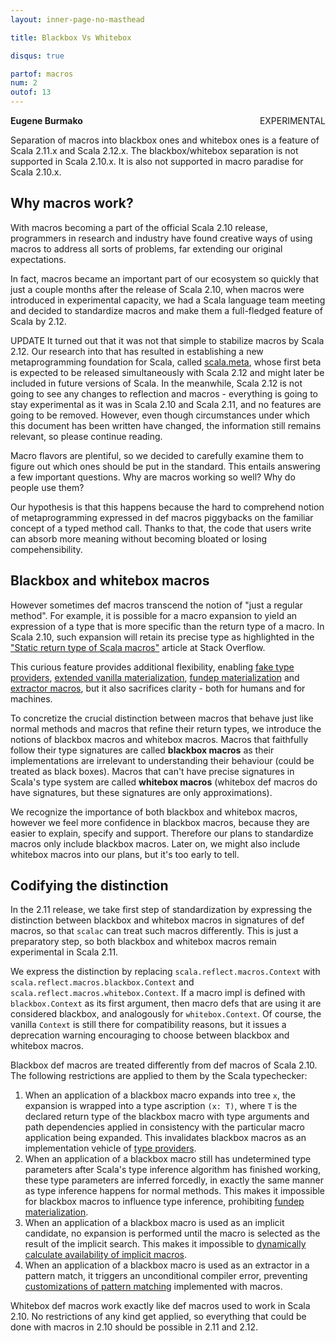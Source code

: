 ```yaml
---
layout: inner-page-no-masthead

title: Blackbox Vs Whitebox

disqus: true

partof: macros
num: 2
outof: 13
---
```

<span class="label warning" style="float: right;">EXPERIMENTAL</span>

**Eugene Burmako**

Separation of macros into blackbox ones and whitebox ones is a feature of Scala 2.11.x and Scala 2.12.x. The blackbox/whitebox separation is not supported in Scala 2.10.x. It is also not supported in macro paradise for Scala 2.10.x.

## Why macros work?

With macros becoming a part of the official Scala 2.10 release, programmers in research and industry have found creative ways of using macros to address all sorts of problems, far extending our original expectations.

In fact, macros became an important part of our ecosystem so quickly that just a couple months after the release of Scala 2.10, when macros were introduced in experimental capacity, we had a Scala language team meeting and decided to standardize macros and make them a full-fledged feature of Scala by 2.12.

<span class="label success">UPDATE</span> It turned out that it was not that simple to stabilize macros by Scala 2.12. Our research into that has resulted in establishing a new metaprogramming foundation for Scala, called [scala.meta](http://scalameta.org), whose first beta is expected to be released simultaneously with Scala 2.12 and might later be included in future versions of Scala. In the meanwhile, Scala 2.12 is not going to see any changes to reflection and macros - everything is going to stay experimental as it was in Scala 2.10 and Scala 2.11, and no features are going to be removed. However, even though circumstances under which this document has been written have changed, the information still remains relevant, so please continue reading.

Macro flavors are plentiful, so we decided to carefully examine them to figure out which ones should be put in the standard. This entails answering a few important questions. Why are macros working so well? Why do people use them?

Our hypothesis is that this happens because the hard to comprehend notion of metaprogramming expressed in def macros piggybacks on the familiar concept of a typed method call. Thanks to that, the code that users write can absorb more meaning without becoming bloated or losing
compehensibility.

## Blackbox and whitebox macros

However sometimes def macros transcend the notion of "just a regular method". For example, it is possible for a macro expansion to yield an expression of a type that is more specific than the return type of a macro. In Scala 2.10, such expansion will retain its precise type as highlighted in the ["Static return type of Scala macros"](http://stackoverflow.com/questions/13669974/static-return-type-of-scala-macros) article at Stack Overflow.

This curious feature provides additional flexibility, enabling [fake type providers](http://meta.plasm.us/posts/2013/07/11/fake-type-providers-part-2/), [extended vanilla materialization](/sips/pending/source-locations.html), [fundep materialization](/overviews/macros/implicits.html#fundep_materialization) and [extractor macros](https://github.com/scala/scala/commit/84a335916556cb0fe939d1c51f27d80d9cf980dc), but it also sacrifices clarity - both for humans and for machines.

To concretize the crucial distinction between macros that behave just like normal methods and macros that refine their return types, we introduce the notions of blackbox macros and whitebox macros. Macros that faithfully follow their type signatures are called **blackbox macros** as their implementations are irrelevant to understanding their behaviour (could be treated as black boxes). Macros that can't have precise signatures in Scala's type system are called **whitebox macros** (whitebox def macros do have signatures, but these signatures are only approximations).

We recognize the importance of both blackbox and whitebox macros, however we feel more confidence in blackbox macros, because they are easier to explain, specify and support. Therefore our plans to standardize macros only include blackbox macros. Later on, we might also include whitebox macros into our plans, but it's too early to tell.

## Codifying the distinction

In the 2.11 release, we take first step of standardization by expressing the distinction between blackbox and whitebox macros in signatures of def macros, so that `scalac` can treat such macros differently. This is just a preparatory step, so both blackbox and whitebox macros remain experimental in Scala 2.11.

We express the distinction by replacing `scala.reflect.macros.Context` with `scala.reflect.macros.blackbox.Context` and `scala.reflect.macros.whitebox.Context`. If a macro impl is defined with `blackbox.Context` as its first argument, then macro defs that are using it are considered blackbox, and analogously for `whitebox.Context`. Of course, the vanilla `Context` is still there for compatibility reasons, but it issues a deprecation warning encouraging to choose between blackbox and whitebox macros.

Blackbox def macros are treated differently from def macros of Scala 2.10. The following restrictions are applied to them by the Scala typechecker:

1. When an application of a blackbox macro expands into tree `x`, the expansion is wrapped into a type ascription `(x: T)`, where `T` is the declared return type of the blackbox macro with type arguments and path dependencies applied in consistency with the particular macro application being expanded. This invalidates blackbox macros as an implementation vehicle of [type providers](http://meta.plasm.us/posts/2013/07/11/fake-type-providers-part-2/).
1. When an application of a blackbox macro still has undetermined type parameters after Scala's type inference algorithm has finished working, these type parameters are inferred forcedly, in exactly the same manner as type inference happens for normal methods. This makes it impossible for blackbox macros to influence type inference, prohibiting [fundep materialization](/overviews/macros/implicits.html#fundep_materialization).
1. When an application of a blackbox macro is used as an implicit candidate, no expansion is performed until the macro is selected as the result of the implicit search. This makes it impossible to [dynamically calculate availability of implicit macros](/sips/rejected/source-locations.html).
1. When an application of a blackbox macro is used as an extractor in a pattern match, it triggers an unconditional compiler error, preventing [customizations of pattern matching](https://github.com/paulp/scala/commit/84a335916556cb0fe939d1c51f27d80d9cf980dc) implemented with macros.

Whitebox def macros work exactly like def macros used to work in Scala 2.10. No restrictions of any kind get applied, so everything that could be done with macros in 2.10 should be possible in 2.11 and 2.12.
